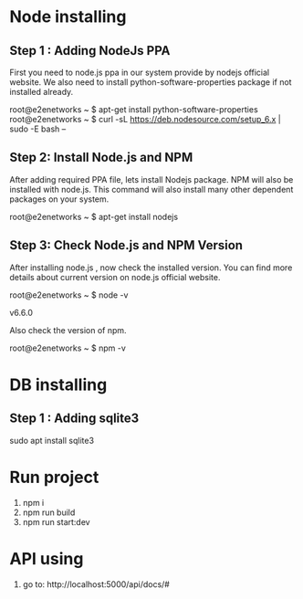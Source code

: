 # Node installing 
## Step 1 :  Adding NodeJs PPA

First you need to node.js ppa in our system provide by nodejs official website. We also need to install python-software-properties package if not installed already.

root@e2enetworks ~ $ apt-get install python-software-properties
root@e2enetworks ~ $ curl -sL https://deb.nodesource.com/setup_6.x | sudo -E bash –

## Step 2: Install Node.js and NPM

After adding required PPA file, lets install Nodejs package. NPM will also be installed with node.js. This command will also install many other dependent packages on your system.

root@e2enetworks ~ $ apt-get install nodejs

## Step 3: Check Node.js and NPM Version

After installing node.js , now check the installed version. You can find more details about current version on node.js official website.

root@e2enetworks ~ $ node -v

v6.6.0

Also check the version of npm.

root@e2enetworks ~ $ npm -v


# DB installing

## Step 1 :  Adding sqlite3

sudo apt install sqlite3


# Run project 
1. npm i
2. npm run build
3. npm run start:dev

# API using
1. go to: http://localhost:5000/api/docs/#
